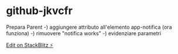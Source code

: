 # github-jkvcfr

Prepara Parent
-) aggiungere attributo all'elemento app-notifica (ora funziona)
-) rimuovere "notifica works"
-) evidenziare parametri

[Edit on StackBlitz ⚡️](https://stackblitz.com/edit/github-jkvcfr)